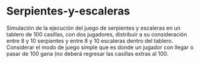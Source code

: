 # Serpientes-y-escaleras
Simulación de la ejecución del juego de serpientes y escaleras en un tablero de 100 casillas, con dos jugadores, distribuir a su consideración entre 8 y 10 serpientes y entre 8 y 10 escaleras dentro del tablero.
Considerar el modo de juego simple que es donde un jugador con llegar o pasar de 100 gana (no deberá regresar las casillas extras al 100.
